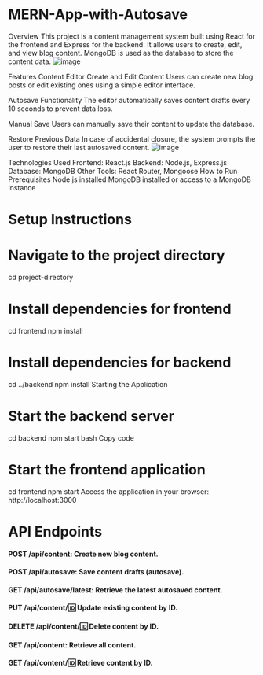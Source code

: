 # MERN-App-with-Autosave

Overview
This project is a content management system built using React for the frontend and Express for the backend. It allows users to create, edit, and view blog content. MongoDB is used as the database to store the content data.
![image](https://github.com/rohanOO769/MERN-App-with-Autosave/assets/104089399/88ff8617-b331-4439-be88-11f3fb88915f)


Features
Content Editor
Create and Edit Content
Users can create new blog posts or edit existing ones using a simple editor interface.

Autosave Functionality
The editor automatically saves content drafts every 10 seconds to prevent data loss.

Manual Save
Users can manually save their content to update the database.

Restore Previous Data
In case of accidental closure, the system prompts the user to restore their last autosaved content.
![image](https://github.com/rohanOO769/MERN-App-with-Autosave/assets/104089399/2d7ab83c-1fc3-4eec-9981-574f1f40c1be)


Technologies Used
Frontend: React.js
Backend: Node.js, Express.js
Database: MongoDB
Other Tools: React Router, Mongoose
How to Run
Prerequisites
Node.js installed
MongoDB installed or access to a MongoDB instance

# Setup Instructions
# Navigate to the project directory
cd project-directory

# Install dependencies for frontend
cd frontend
npm install

# Install dependencies for backend
cd ../backend
npm install
Starting the Application

# Start the backend server
cd backend
npm start
bash
Copy code
# Start the frontend application
cd frontend
npm start
Access the application in your browser: http://localhost:3000

# API Endpoints
#### POST /api/content: Create new blog content.
#### POST /api/autosave: Save content drafts (autosave).
#### GET /api/autosave/latest: Retrieve the latest autosaved content.
#### PUT /api/content/:id: Update existing content by ID.
#### DELETE /api/content/:id: Delete content by ID.
#### GET /api/content: Retrieve all content.
#### GET /api/content/:id: Retrieve content by ID.

